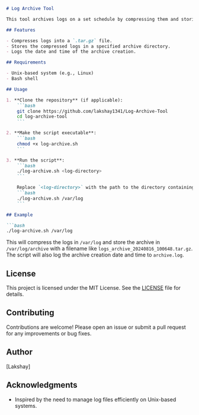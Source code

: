 ```markdown
# Log Archive Tool

This tool archives logs on a set schedule by compressing them and storing them in a new directory. It is especially useful for removing old logs and keeping the system clean while maintaining the logs in a compressed format for future reference.

## Features

- Compresses logs into a `.tar.gz` file.
- Stores the compressed logs in a specified archive directory.
- Logs the date and time of the archive creation.

## Requirements

- Unix-based system (e.g., Linux)
- Bash shell

## Usage

1. **Clone the repository** (if applicable):
    ```bash
    git clone https://github.com/lakshay1341/Log-Archive-Tool
    cd log-archive-tool
    ```

2. **Make the script executable**:
    ```bash
    chmod +x log-archive.sh
    ```

3. **Run the script**:
    ```bash
    ./log-archive.sh <log-directory>
    ```

    Replace `<log-directory>` with the path to the directory containing the logs you want to archive. For example:
    ```bash
    ./log-archive.sh /var/log
    ```

## Example

```bash
./log-archive.sh /var/log
```

This will compress the logs in `/var/log` and store the archive in `/var/log/archive` with a filename like `logs_archive_20240816_100648.tar.gz`. The script will also log the archive creation date and time to `archive.log`.

## License

This project is licensed under the MIT License. See the [LICENSE](LICENSE) file for details.

## Contributing

Contributions are welcome! Please open an issue or submit a pull request for any improvements or bug fixes.

## Author

[Lakshay]

## Acknowledgments

- Inspired by the need to manage log files efficiently on Unix-based systems.
```
